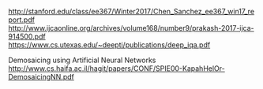 http://stanford.edu/class/ee367/Winter2017/Chen_Sanchez_ee367_win17_report.pdf  
http://www.ijcaonline.org/archives/volume168/number9/prakash-2017-ijca-914500.pdf  
https://www.cs.utexas.edu/~deepti/publications/deep_iqa.pdf  

Demosaicing using Artificial Neural Networks  
http://www.cs.haifa.ac.il/hagit/papers/CONF/SPIE00-KapahHelOr-DemosaicingNN.pdf  

